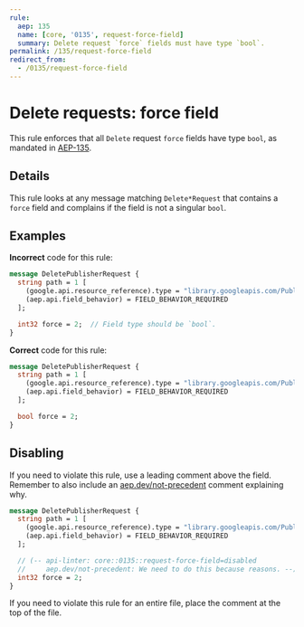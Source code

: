 ```yaml
---
rule:
  aep: 135
  name: [core, '0135', request-force-field]
  summary: Delete request `force` fields must have type `bool`.
permalink: /135/request-force-field
redirect_from:
  - /0135/request-force-field
---
```


# Delete requests: force field

This rule enforces that all `Delete` request `force` fields have type `bool`, as
mandated in [AEP-135][].

## Details

This rule looks at any message matching `Delete*Request` that contains a `force`
field and complains if the field is not a singular `bool`.

## Examples

**Incorrect** code for this rule:

```proto
message DeletePublisherRequest {
  string path = 1 [
    (google.api.resource_reference).type = "library.googleapis.com/Publisher",
    (aep.api.field_behavior) = FIELD_BEHAVIOR_REQUIRED
  ];

  int32 force = 2;  // Field type should be `bool`.
}
```

**Correct** code for this rule:

```proto
message DeletePublisherRequest {
  string path = 1 [
    (google.api.resource_reference).type = "library.googleapis.com/Publisher",
    (aep.api.field_behavior) = FIELD_BEHAVIOR_REQUIRED
  ];

  bool force = 2;
}
```

## Disabling

If you need to violate this rule, use a leading comment above the field.
Remember to also include an [aep.dev/not-precedent][] comment explaining why.

```proto
message DeletePublisherRequest {
  string path = 1 [
    (google.api.resource_reference).type = "library.googleapis.com/Publisher",
    (aep.api.field_behavior) = FIELD_BEHAVIOR_REQUIRED
  ];

  // (-- api-linter: core::0135::request-force-field=disabled
  //     aep.dev/not-precedent: We need to do this because reasons. --)
  int32 force = 2;
}
```

If you need to violate this rule for an entire file, place the comment at the
top of the file.

[aep-135]: https://aep.dev/135
[aep.dev/not-precedent]: https://aep.dev/not-precedent
